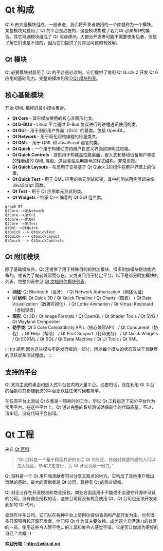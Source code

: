 
# Qt 构成

Qt 6 由大量模块组成。一般来说，我们将开发者使用的一个库就称为一个模块。某些模块对启用了 Qt 的平台是必要的，这些模块构成了名为*Qt 必要模块*的集合。其它可选模块组成了 *Qt 可选模块*。大部分开发者可能不需要使用后者，但是了解它们也是不错的，因为它们提供了对常见问题的有效解。
## Qt 模块

Qt 必要模块对启用了 Qt 的平台是必须的。它们提供了使用 Qt Quick 2 开发 Qt 6 应用的基础能力。完整的模块列表见[Qt 模块列表](https://doc.qt.io/qt-6/qtmodules.html#qt-essentials)。

## 核心基础模块

开始 QML 编程的最小模块集合。

* **Qt Core** - 其它模块使用的核心非图形化类。
* **Qt D-BUS** - Linux 平台通过 D-Bus 协议进行跨进程通讯使用的类。
* **Qt GUI** - 用于图形用户界面（GUI）的基类。包括 OpenGL。
* **Qt Network** - 用于简化网络编程的轻量类库。
* **Qt QML** - 用于 QML 和 JavaScript 语言的类。
* **Qt Quick** - 一个用于构建动态的用户自定义界面的神明式框架。
* **Qt Quick Controls** - 提供用于构建高性能桌面，嵌入式和移动设备用户界面的轻量级的 QML 类型。这些类型采用简单的样式结构，非常高效。
* **Qt Quick Layouts** - 布局用于安排基于 Qt Quick 2的组件在用户界面上的位置。
* **Qt Quick Test** - 用于 QML 应用的单元测试框架，其中的测试用例写起来像 JavaScript 函数。
* **Qt Test** - 用于 Qt 应用单元测试的类。
* **Qt Widgets** - 继承 C++ 编写的 Qt GUI 组件类。

```mermaid
graph BT
QtCore-->QtNetwork
QtCore-->QtGui
QtCore-->QtQml
QtCore-->QtTest
QtQml-->QtQuick
QtQuick --> QtQuickTest
QtQuick --> QtQuickLayout
QtQuick --> QtQuickControls
```


## Qt 附加模块

除了基础模块外，Qt 还提供了用于特殊目的的附加模块。很多附加模块是功能完备的，或者为了向前兼容而存在，又或者只用于特定平台。以下是部分附加模块的列表，完整列表参见 [Qt 文档附件模块列表](https://doc.qt.io/qt-6/qtmodules.html#qt-add-ons)。

* **网络**: Qt Bluetooth（蓝牙） / Qt Network Authorization（网络认证）
* **UI 组件**: Qt Quick 3D / Qt Quick Timeline / Qt Charts（图表） / Qt Data Visualization（数据可视化） / Qt Lottie Animation / Qt Virtual Keyboard（虚拟键盘）
* **图形**: Qt 3D / Qt Image Formats / Qt OpenGL / Qt Shader Tools / Qt SVG / Qt Wayland Compositor
* **助手类**: Qt 5 Core Compatibility APIs（核心兼容API） / Qt Concurrent（协程） / Qt Help（帮助） / Qt Print Support（打印支持） / Qt Quick Widgets / Qt SCXML / Qt SQL / Qt State Machine / Qt UI Tools / Qt XML

::: tip 提示
因为这些模块不是发行版的一部分，所以每个模块的状态取决于贡献者的活跃度和测试程度。
:::

## 支持的平台

Qt 支持主流的桌面和嵌入式平台在内的大量平台。必要的话，现在利用 Qt 平台的抽象将其移植到您的平台比以往任何时候都简单。

在任意平台上测试 Qt 6 都是一项耗时的工作。所以 Qt 工程挑选了部分平台作为常用平台。在这些平台上，Qt 通过完整的系统测试确保最佳的代码质量。不过，请牢记，没有代码不会出错。

# Qt 工程

来自 [Qt 百科](http://wiki.qt.io/):

> “Qt 百科是一个基于精英共识的关注 Qt 的社区。任何对其感兴趣的人可以加入社区，参与决定进行，为 Qt 开发贡献一份力。”

Qt 百科是一个 Qt 用户和贡献者可以分享其观点的地方。它构成了其他用户做出贡献的基础。最大的贡献者是 Qt 公司，其持有 Qt 的商业版权。

Qt 对企业存在开源授权和商业授权。商业方面适用于不能或不会遵守开源许可证的公司。没有商业授权的话，这些公司将没有机会使用 Qt，Qt 公司也无法开发如此多的 Qt 代码。

全球有许多公司，它们以在各种平台上使用Qt提供咨询和产品开发为生。也有很多开源项目和开源开发者，他们将 Qt 作为其主要依赖。成为这个充满活力的社区的一员，使用这些令人赞不绝口的工具和库令人感觉不错。它是否让你成为更好的自己？大概:-)

**欢迎光临：http://wiki.qt.io/**
